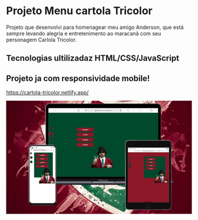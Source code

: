 
<h1>Projeto Menu cartola Tricolor</h1>
<p>Projeto que desenvolvi para homenagear meu amigo Anderson, 
  que está sempre levando alegria e entretenimento ao maracanã com seu personagem Carlola Tricolor.</p>
  
<h2>Tecnologias ultilizadaz HTML/CSS/JavaScript</h2>
<h2>Projeto ja com responsividade mobile!</h2>

https://cartola-tricolor.netlify.app/

<img src="https://github.com/diegodev37/Projeto-Cartola-Tricolor/blob/main/assets/Novo%20Projeto.jpg?raw=true">


